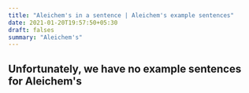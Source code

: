 ```yaml
---
title: "Aleichem's in a sentence | Aleichem's example sentences"
date: 2021-01-20T19:57:50+05:30
draft: falses
summary: "Aleichem's"
---
```

## Unfortunately, we have no example sentences for Aleichem's                 

